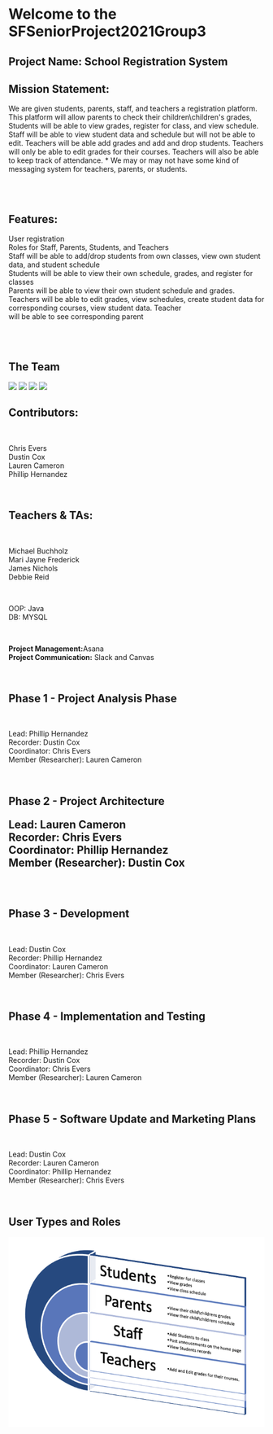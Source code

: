 <h1>Welcome to the SFSeniorProject2021Group3</h1>

<h2>Project Name: School Registration System</h2>

<h2>Mission Statement:</h2>
<p>We are given students, parents, staff, and teachers a registration platform. This platform will allow parents to check their children\children's grades, Students will be able to view grades, register for class, and view schedule. Staff will be able to view student data and schedule but will not be able to edit. Teachers will be able add grades and add and drop students. Teachers will only be able to edit grades for their courses. Teachers will also be able to keep track of attendance. * We may or may not have some kind of messaging system for teachers, parents, or students.</p></br></br>

<h2>Features:</h2>
<p>User registration </br>
Roles for Staff, Parents, Students, and Teachers </br>
Staff will be able to add/drop students from own classes, view own student data, and student schedule </br>
Students will be able to view their own schedule, grades, and register for classes </br>
Parents will be able to view their own student schedule and grades. </br>
Teachers will be able to edit grades, view schedules, create student data for corresponding courses, view student data. Teacher </br>
will be able to see corresponding parent</p> </br></br>

<h2>The Team</h2>
<img src="https://courses.sfcollege.edu/images/thumbnails/33034152/DdtVWZbop0We3aZ301ABvi2m0CJIXmNHUQeYYdQt" />
<img src="https://courses.sfcollege.edu/images/thumbnails/24277326/Ya6KjHxfxSq5jIXUTDGJV6CE16hY6Xgi9FiJfQV9" />
<img src="https://courses.sfcollege.edu/images/thumbnails/26690696/wYAZZ851OYwEeAtMb0d4bjI4nG2sOGyOTrdezXNp" />
<img src="https://courses.sfcollege.edu/images/thumbnails/23040304/oFja9TYTGIwzs5ItXdNkB60OfYmvp6FKevydzcPl" />


<h2>Contributors:</h2></br>
<p>Chris Evers </br>
Dustin Cox </br>
Lauren Cameron </br>
Phillip Hernandez</p> </br>

<h2>Teachers & TAs:</h2></br>
<p>Michael Buchholz</br>
Mari Jayne Frederick</br>
James Nichols</br>
Debbie Reid</p></br>

<p>OOP: Java</br>
DB: MYSQL</P></br>

<p>
<b>Project Management:</b>Asana </br>
<b>Project Communication:</b> Slack and Canvas </p></br>

<h2>Phase 1 -  Project Analysis Phase</h2></br>
<p>Lead: Phillip Hernandez</br>
Recorder: Dustin Cox</br>
Coordinator: Chris Evers</br>
Member (Researcher): Lauren Cameron</p></br>

<h2>Phase 2 - Project Architecture</h2</br>
<p>Lead: Lauren Cameron</br>
Recorder: Chris Evers</br>
Coordinator: Phillip Hernandez</br>
Member (Researcher): Dustin Cox</p></br>

<h2>Phase 3 - Development</h2></br>
<p>Lead: Dustin Cox</br>
Recorder: Phillip Hernandez</br>
Coordinator: Lauren Cameron</br>
Member (Researcher): Chris Evers</p></br>

<h2>Phase 4 - Implementation and Testing</h2></br>
<p>Lead: Phillip Hernandez</br>
Recorder: Dustin Cox</br>
Coordinator: Chris Evers</br>
Member (Researcher): Lauren Cameron</p></br>

<h2>Phase 5 - Software Update and Marketing Plans</h2></br>
<p>Lead: Dustin Cox</br>
Recorder: Lauren Cameron</br>
Coordinator: Phillip Hernandez</br>
Member (Researcher): Chris Evers</p></br>

<h2>User Types and Roles</h2>

<img src="assets/img/rolesAndType.png" />




